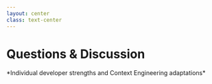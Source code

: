 ```yaml
---
layout: center
class: text-center
---
```


# Questions & Discussion

<div class="text-center mt-16">
<div class="i-uim-comment-question text-8xl text-blue-500 mx-auto mb-8"></div>
</div>

<div class="text-xl text-gray-600">
*Individual developer strengths and Context Engineering adaptations*
</div>

<!--
[This is where you can discuss how Context Engineering tools should adapt to individual developer strengths - the topic we saved for Q&A]
-->
